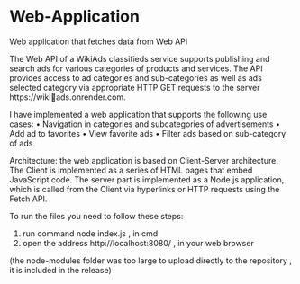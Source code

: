 # Web-Application
Web application that fetches data from Web API

The Web API of a WikiAds classifieds service supports publishing 
and search ads for various categories of products and services. 
The API provides access to ad categories and sub-categories as well as ads
selected category via appropriate HTTP GET requests to the server https://wikiads.onrender.com. 

I have implemented a web application that supports the following use cases:
• Navigation in categories and subcategories of advertisements
• Add ad to favorites
• View favorite ads
• Filter ads based on sub-category of ads

Architecture: the web application is based on Client-Server architecture. 
The Client is implemented as a series of HTML pages that embed JavaScript code. 
The server part is implemented as a Node.js application, which is called from the Client via hyperlinks or HTTP requests using the Fetch API.

To run the files you need to follow these steps:
1) run command node index.js , in cmd
2) open the address http://localhost:8080/ , in your web browser

(the node-modules folder was too large to upload directly to the repository , it is included in the release)
